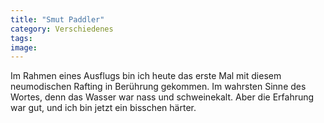```yaml
---
title: "Smut Paddler"
category: Verschiedenes
tags: 
image: 
---
```


Im Rahmen eines Ausflugs bin ich heute das erste Mal mit diesem neumodischen Rafting in Berührung gekommen. Im wahrsten Sinne des Wortes, denn das Wasser war nass und schweinekalt. Aber die Erfahrung war gut, und ich bin jetzt ein bisschen härter.